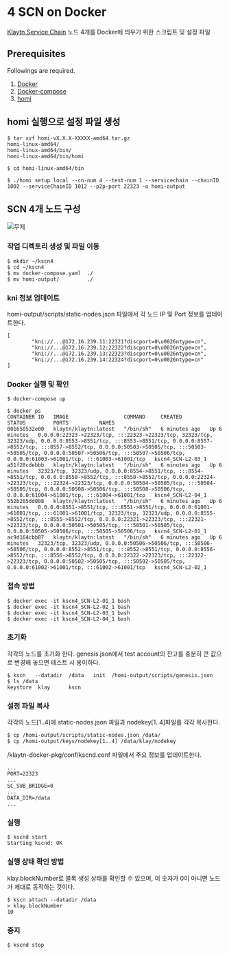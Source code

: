 # 4 SCN on Docker 
[Klaytn Service Chain](https://ko.docs.klaytn.com/node/service-chain) 노드 4개를 Docker에 띄우기 위한 스크립트 및 설정 파일


## Prerequisites
Followings are required.

1. [Docker](https://docs.docker.com/get-docker/)
2. [Docker-compose](https://docs.docker.com/compose/install/)
3. [homi](https://ko.docs.klaytn.com/node/download)


## homi 실행으로 설정 파일 생성
```
$ tar xvf homi-vX.X.X-XXXXX-amd64.tar.gz
homi-linux-amd64/
homi-linux-amd64/bin/
homi-linux-amd64/bin/homi

$ cd homi-linux-amd64/bin

$ ./homi setup local --cn-num 4 --test-num 1 --servicechain --chainID 1002 --serviceChainID 1012 --p2p-port 22323 -o homi-output
```


## SCN 4개 노드 구성
![무제](https://user-images.githubusercontent.com/2010763/154245501-c30d87ce-ec8f-4ce4-b049-8388b7cd9430.png)
### 작업 디렉토리 생성 및 파일 이동 
```
$ mkdir ~/kscn4
$ cd ~/kscn4
$ mv docker-compose.yaml  ./
$ mv homi-output/         ./
```


### kni 정보 업데이트 
homi-output/scripts/static-nodes.json 파일에서 각 노드 IP 및 Port 정보를 업데이트한다. 
```
[
        "kni://...@172.16.239.11:22321?discport=0\u0026ntype=cn",
        "kni://...@172.16.239.12:22322?discport=0\u0026ntype=cn",
        "kni://...@172.16.239.13:22323?discport=0\u0026ntype=cn",
        "kni://...@172.16.239.14:22324?discport=0\u0026ntype=cn"
]
```


### Docker 실행 및 확인
```
$ docker-compose up

$ docker ps
CONTAINER ID   IMAGE                  COMMAND     CREATED         STATUS         PORTS          NAMES
001650532e00   klaytn/klaytn:latest   "/bin/sh"   6 minutes ago   Up 6 minutes   0.0.0.0:22323->22323/tcp, :::22323->22323/tcp, 32323/tcp, 32323/udp, 0.0.0.0:8553->8551/tcp, :::8553->8551/tcp, 0.0.0.0:8557->8552/tcp, :::8557->8552/tcp, 0.0.0.0:50503->50505/tcp, :::50503->50505/tcp, 0.0.0.0:50507->50506/tcp, :::50507->50506/tcp, 0.0.0.0:61003->61001/tcp, :::61003->61001/tcp   kscn4_SCN-L2-03_1
a51f28cdebbb   klaytn/klaytn:latest   "/bin/sh"   6 minutes ago   Up 6 minutes   32323/tcp, 32323/udp, 0.0.0.0:8554->8551/tcp, :::8554->8551/tcp, 0.0.0.0:8558->8552/tcp, :::8558->8552/tcp, 0.0.0.0:22324->22323/tcp, :::22324->22323/tcp, 0.0.0.0:50504->50505/tcp, :::50504->50505/tcp, 0.0.0.0:50508->50506/tcp, :::50508->50506/tcp, 0.0.0.0:61004->61001/tcp, :::61004->61001/tcp   kscn4_SCN-L2-04_1
552b205dd008   klaytn/klaytn:latest   "/bin/sh"   6 minutes ago   Up 6 minutes   0.0.0.0:8551->8551/tcp, :::8551->8551/tcp, 0.0.0.0:61001->61001/tcp, :::61001->61001/tcp, 32323/tcp, 32323/udp, 0.0.0.0:8555->8552/tcp, :::8555->8552/tcp, 0.0.0.0:22321->22323/tcp, :::22321->22323/tcp, 0.0.0.0:50501->50505/tcp, :::50501->50505/tcp, 0.0.0.0:50505->50506/tcp, :::50505->50506/tcp   kscn4_SCN-L2-01_1
ac9d164cbb87   klaytn/klaytn:latest   "/bin/sh"   6 minutes ago   Up 6 minutes   32323/tcp, 32323/udp, 0.0.0.0:50506->50506/tcp, :::50506->50506/tcp, 0.0.0.0:8552->8551/tcp, :::8552->8551/tcp, 0.0.0.0:8556->8552/tcp, :::8556->8552/tcp, 0.0.0.0:22322->22323/tcp, :::22322->22323/tcp, 0.0.0.0:50502->50505/tcp, :::50502->50505/tcp, 0.0.0.0:61002->61001/tcp, :::61002->61001/tcp   kscn4_SCN-L2-02_1
```


### 접속 방법
```
$ docker exec -it kscn4_SCN-L2-01_1 bash
$ docker exec -it kscn4_SCN-L2-02_1 bash
$ docker exec -it kscn4_SCN-L2-03_1 bash
$ docker exec -it kscn4_SCN-L2-04_1 bash
```


### 초기화
각각의 노드를 초기화 한다. genesis.json에서 test account의 잔고를 충분히 큰 값으로 변경해 놓으면 테스트 시 용이하다.  
```
$ kscn   --datadir  /data   init  /homi-output/scripts/genesis.json
$ ls /data 
keystore  klay      kscn
```


### 설정 파일 복사
각각의 노드[1..4]에 static-nodes.json 파일과 nodekey[1..4]파일를 각각 복사한다. 
```
$ cp /homi-output/scripts/static-nodes.json /data/
$ cp /homi-output/keys/nodekey[1..4] /data/klay/nodekey
```

/klaytn-docker-pkg/conf/kscnd.conf 파일에서 주요 정보를 업데이트한다. 
```
...
PORT=22323
...
SC_SUB_BRIDGE=0
...
DATA_DIR=/data
...
```


### 실행
```
$ kscnd start
Starting kscnd: OK
```


### 실행 상태 확인 방법
klay.blockNumber로 블록 생성 상태를 확인할 수 있으며, 이 숫자가 0이 아니면 노드가 제대로 동작하는 것이다.
```
$ kscn attach --datadir /data
> klay.blockNumber
10
```


### 중지
```
$ kscnd stop
```
